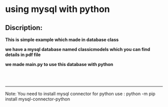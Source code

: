 # using mysql with python 
## Discription:
<p><b>This is simple example which made in database class </b></p>
<p><b> we have a mysql database named classicmodels which you can find details in pdf file </b></p>
<p><b>we made main.py to use this database with python</b></p><br><br><hr>
Note: You need to install mysql connector for python  
use : python -m pip install mysql-connector-python

